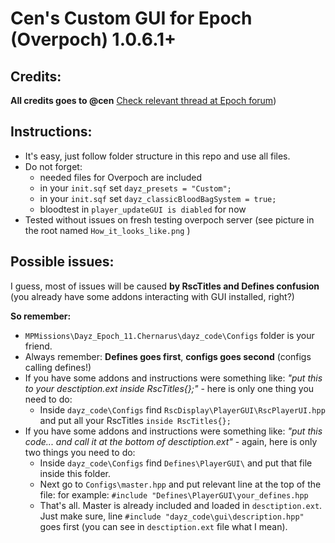 # Cen's Custom GUI for Epoch (Overpoch) 1.0.6.1+

## Credits:
**All credits goes to @cen**
[Check relevant thread at Epoch forum][thread])

## Instructions:

+ It's easy, just follow folder structure in this repo and use all files.
+ Do not forget:
  + needed files for Overpoch are included
  + in your `init.sqf` set `dayz_presets = "Custom";`
  + in your `init.sqf` set `dayz_classicBloodBagSystem = true;`
  + bloodtest in `player_updateGUI is diabled` for now
+ Tested without issues on fresh testing overpoch server (see picture in the root named `How_it_looks_like.png` )

## Possible issues:

I guess, most of issues will be caused **by RscTitles and Defines confusion** (you already have some addons interacting with GUI installed, right?)

**So remember:**

+ `MPMissions\Dayz_Epoch_11.Chernarus\dayz_code\Configs` folder is your friend.
+ Always remember: **Defines goes first**, **configs goes second** (configs calling defines!)
+ If you have some addons and instructions were something like: _"put this to your desctiption.ext inside RscTitles{};"_ - here is only one thing you need to do:
  + Inside `dayz_code\Configs` find `RscDisplay\PlayerGUI\RscPlayerUI.hpp` and put all your RscTitles `inside RscTitles{};`
+ If you have some addons and instructions were something like: _"put this code... and call it at the bottom of desctiption.ext"_ - again, here is only two things you need to do:
  + Inside `dayz_code\Configs` find `Defines\PlayerGUI\` and put that file inside this folder.
  + Next go to `Configs\master.hpp` and put relevant line at the top of the file: for example: `#include "Defines\PlayerGUI\your_defines.hpp`
  + That's all. Master is already included and loaded in `desctiption.ext`. Just make sure, line `#include "dayz_code\gui\description.hpp"` goes first (you can see in `desctiption.ext` file what I mean).

[thread]: https://epochmod.com/forum/topic/16448-release-cens-custom-gui-for-epochoverpoch/ "Go to source"
